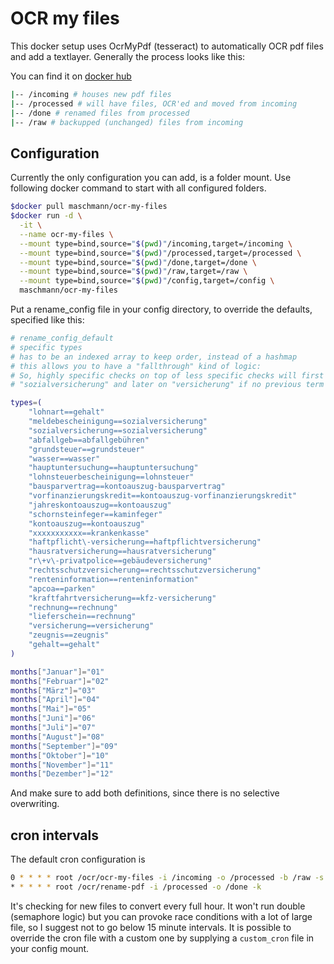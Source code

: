 # OCR my files

This docker setup uses OcrMyPdf (tesseract) to automatically OCR pdf files and add a textlayer.
Generally the process looks like this:

You can find it on [docker hub](https://hub.docker.com/r/maschmann/ocr-my-files)

```bash
|-- /incoming # houses new pdf files
|-- /processed # will have files, OCR'ed and moved from incoming
|-- /done # renamed files from processed
|-- /raw # backupped (unchanged) files from incoming
```

## Configuration

Currently the only configuration you can add, is a folder mount.
Use following docker command to start with all configured folders.

```bash
$docker pull maschmann/ocr-my-files
$docker run -d \
  -it \
  --name ocr-my-files \
  --mount type=bind,source="$(pwd)"/incoming,target=/incoming \
  --mount type=bind,source="$(pwd)"/processed,target=/processed \
  --mount type=bind,source="$(pwd)"/done,target=/done \
  --mount type=bind,source="$(pwd)"/raw,target=/raw \
  --mount type=bind,source="$(pwd)"/config,target=/config \
  maschmann/ocr-my-files
```

Put a rename_config file in your config directory, to override the defaults, specified like this:

```bash
# rename_config_default
# specific types
# has to be an indexed array to keep order, instead of a hashmap 
# this allows you to have a "fallthrough" kind of logic:
# So, highly specific checks on top of less specific checks will first match 
# "sozialversicherung" and later on "versicherung" if no previous term matched

types=(
    "lohnart==gehalt"
    "meldebescheinigung==sozialversicherung"
    "sozialversicherung==sozialversicherung"
    "abfallgeb==abfallgebühren"
    "grundsteuer==grundsteuer"
    "wasser==wasser"
    "hauptuntersuchung==hauptuntersuchung"
    "lohnsteuerbescheinigung==lohnsteuer"
    "bausparvertrag==kontoauszug-bausparvertrag"
    "vorfinanzierungskredit==kontoauszug-vorfinanzierungskredit"
    "jahreskontoauszug==kontoauszug"
    "schornsteinfeger==kaminfeger"
    "kontoauszug==kontoauszug"
    "xxxxxxxxxxx==krankenkasse"
    "haftpflicht\-versicherung==haftpflichtversicherung"
    "hausratversicherung==hausratversicherung"
    "r\+v\-privatpolice==gebäudeversicherung"
    "rechtsschutzversicherung==rechtsschutzversicherung"
    "renteninformation==renteninformation"
    "apcoa==parken"
    "kraftfahrtversicherung==kfz-versicherung"
    "rechnung==rechnung"
    "lieferschein==rechnung"
    "versicherung==versicherung"
    "zeugnis==zeugnis"
    "gehalt==gehalt"
)

months["Januar"]="01"
months["Februar"]="02"
months["März"]="03"
months["April"]="04"
months["Mai"]="05"
months["Juni"]="06"
months["Juli"]="07"
months["August"]="08"
months["September"]="09"
months["Oktober"]="10"
months["November"]="11"
months["Dezember"]="12"
```
And make sure to add both definitions, since there is no selective overwriting.

## cron intervals

The default cron configuration is

```bash
0 * * * * root /ocr/ocr-my-files -i /incoming -o /processed -b /raw -s
* * * * * root /ocr/rename-pdf -i /processed -o /done -k
```

It's checking for new files to convert every full hour. It won't run double (semaphore logic) but you can provoke race conditions with a lot of large file, so I suggest not to go below 15 minute intervals. 
It is possible to override the cron file with a custom one by supplying a ```custom_cron``` file in your config mount.